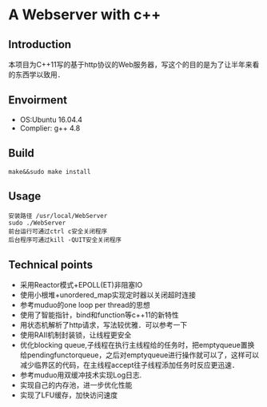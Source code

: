 A Webserver with c++
====

Introduction
----
本项目为C++11写的基于http协议的Web服务器，写这个的目的是为了让半年来看的东西学以致用．

Envoirment
----
* OS:Ubuntu 16.04.4
* Complier: g++ 4.8

## Build

	make&&sudo make install

## Usage

	安装路径 /usr/local/WebServer
	sudo ./WebServer
	前台运行可通过ctrl c安全关闭程序
	后台程序可通过kill -QUIT安全关闭程序

Technical points
----
* 采用Reactor模式+EPOLL(ET)非阻塞IO
* 使用小根堆+unordered_map实现定时器以关闭超时连接
* 参考muduo的one loop per thread的思想
* 使用了智能指针，bind和function等c++11的新特性
* 用状态机解析了http请求，写法较优雅．可以参考一下
* 使用RAII机制封装锁，让线程更安全
* 优化blocking queue,子线程在执行主线程给的任务时，把emptyqueue置换给pendingfunctorqueue，之后对emptyqueue进行操作就可以了，这样可以减少临界区的代码，在主线程accept往子线程添加任务时反应更迅速．
* 参考muduo用双缓冲技术实现Log日志.
* 实现自己的内存池，进一步优化性能
* 实现了LFU缓存，加快访问速度
